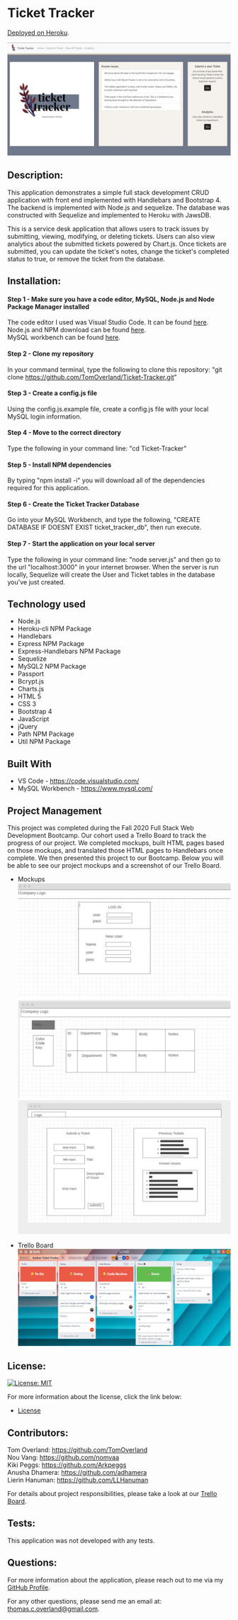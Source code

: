 # Ticket Tracker

[Deployed on Heroku](https://fathomless-savannah-39390.herokuapp.com/).

![Screenshot of Application](https://github.com/TomOverland/Ticket-Tracker/blob/main/public/assests/Screenshot%20of%20homepage.JPG)

## Description:

This application demonstrates a simple full stack development CRUD application with front end implemented with Handlebars and Bootstrap 4.  The backend is implemented with Node.js and sequelize.  The database was constructed with Sequelize and implemented to Heroku with JawsDB. 

This is a service desk application that allows users to track issues by submitting, viewing, modifying, or deleting tickets. Users can also view analytics about the submitted tickets powered by Chart.js. Once tickets are submitted, you can update the ticket's notes, change the ticket's completed status to true, or remove the ticket from the database.

## Installation:

#### Step 1 - Make sure you have a code editor, MySQL, Node.js and Node Package Manager installed

The code editor I used was Visual Studio Code. It can be found [here](https://code.visualstudio.com/download).  
Node.js and NPM download can be found [here](https://nodejs.org/en/).  
MySQL workbench can be found [here](https://dev.mysql.com/downloads/workbench/).

#### Step 2 - Clone my repository

In your command terminal, type the following to clone this repository: "git clone https://github.com/TomOverland/Ticket-Tracker.git"

#### Step 3 - Create a config.js file

Using the config.js.example file, create a config.js file with your local MySQL login information.

#### Step 4 - Move to the correct directory

Type the following in your command line: "cd Ticket-Tracker"

#### Step 5 - Install NPM dependencies

By typing "npm install -i" you will download all of the dependencies required for this application.

#### Step 6 - Create the Ticket Tracker Database

Go into your MySQL Workbench, and type the following, "CREATE DATABASE IF DOESNT EXIST ticket_tracker_db", then run execute.

#### Step 7 - Start the application on your local server

Type the following in your command line: "node server.js" and then go to the url "localhost:3000" in your internet browser.  When the server is run locally, Sequelize will create the User and Ticket tables in the database you've just created.

## Technology used
* Node.js
* Heroku-cli NPM Package
* Handlebars
* Express NPM Package
* Express-Handlebars NPM Package
* Sequelize
* MySQL2 NPM Package
* Passport
* Bcrypt.js
* Charts.js
* HTML 5
* CSS 3
* Bootstrap 4
* JavaScript
* jQuery
* Path NPM Package
* Util NPM Package

## Built With
* VS Code - https://code.visualstudio.com/
* MySQL Workbench - https://www.mysql.com/

## Project Management
This project was completed during the Fall 2020 Full Stack Web Development Bootcamp.  Our cohort used a Trello Board to track the progress of our project. We completed mockups, built HTML pages based on those mockups, and translated those HTML pages to Handlebars once complete.  We then presented this project to our Bootcamp. Below you will be able to see our project mockups and a screenshot of our Trello Board.

* Mockups
![Mockup of Login](https://github.com/TomOverland/Ticket-Tracker/blob/main/public/assests/mockup-login.JPG)
![Mockup of Home Page](https://github.com/TomOverland/Ticket-Tracker/blob/main/public/assests/mockup-results.JPG)
![Mockup of Submit Ticket](https://github.com/TomOverland/Ticket-Tracker/blob/main/public/assests/mockup-submit.JPG)

* Trello Board
![Screenshot of Trello Board](https://github.com/TomOverland/Ticket-Tracker/blob/main/public/assests/Trello-Board.JPG)

## License:

[![License: MIT](https://img.shields.io/badge/License-MIT-yellow.svg)](https://opensource.org/licenses/MIT)

For more information about the license, click the link below:

- [License](https://opensource.org/licenses/)

## Contributors:

Tom Overland: https://github.com/TomOverland  
Nou Vang: https://github.com/nomvaa  
Kiki Peggs: https://github.com/Arkpeggs  
Anusha Dhamera: https://github.com/adhamera  
Lierin Hanuman: https://github.com/LLHanuman  

For details about project responsibilities, please take a look at our [Trello Board](https://trello.com/b/fwGEiE26/kanban-ticket-tracker).

## Tests:

This application was not developed with any tests.

## Questions:

For more information about the application, please reach out to me via my [GitHub Profile](https://github.com/TomOverland).

For any other questions, please send me an email at: thomas.c.overland@gmail.com.
